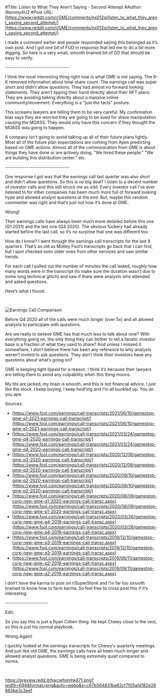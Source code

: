 #Title: Listen to What They Aren’t Saying - Second Attempt
#Author: Wammy4U2
#Post URL: [https://www.reddit.com/r/GME/comments/nx012q/listen_to_what_they_arent_saying_second_attempt/](https://www.reddit.com/r/GME/comments/nx012q/listen_to_what_they_arent_saying_second_attempt/)


I made a comment earlier and people responded saying this belonged as it’s own post. And I got one bit of FUD in response that led me to do a bit more digging. So here is a very small, smooth brained bit of DD that should be easy to verify.

\---------------------------------

I think the most interesting thing right now is what GME is not saying. The 8-K removed information about total share count. The earnings call was super short and didn't allow questions. They had almost no forward looking statements. They aren't tipping their hand directly about their NFT plans. They are avoiding talking directly about a massive online community/movement. Everything is a “just the facts” posture.

This screams lawyers are telling them to be very careful. My confirmation bias says they are worried they are going to be sued for share manipulation causing the MOASS. They would only have this concern if they thought the MOASS was going to happen.

A company isn't going to avoid talking up all of their future plans lightly. Most all of the future plan expectations are coming from Apes predicting based on GME actions. Almost all of the communication from GME is about things they have done or are actively doing. "We hired these people." "We are building this distribution center." etc.

\---------------------------------

One response I got was that the earnings call last quarter was also short and didn’t allow questions. So this is no big deal? I listen to a decent number of investor calls and this still struck me as odd. Every investor call I’ve ever listened to for other companies has been much more full of forward looking hype and allowed analyst questions at the end. But, maybe this random commenter was right and that’s just not how it’s done at GME.

Wrong!

Their earnings calls have always been much more detailed before this one (Q1 2021) and the last one (Q4 2020). The obvious fuckery had already started before the last call, so it’s no surprise that one was different too.

How do I know? I went through the earnings call transcripts for the last 8 quarters. That’s as old as Motley Fool’s transcripts go back that I can find, but I spot checked even older ones from other services and saw similar trends.

For each call I pulled out the number of minutes the call lasted, roughly how many words were in the transcript (to make sure the duration wasn’t due to some long technical glitch) and saw if there were analysts who attended and asked questions.

Here’s what I found:

&#x200B;

![Earnings Call Comparison](https://preview.redd.it/wgw3nbvjhi471.png?width=346&format=png&auto=webp&s=aafd30c12cc872e8b3adce05a7d1c49d42e8fd22)

Before Q4 2020 all of the calls were much longer (over 5x) and all allowed analysts to participate with questions.

Are we really to believe GME has that much less to talk about now? With everything going on, the only thing they can bother to tell a fanatic investor base is a fraction of what they used to share? And unless I missed it somewhere, I don’t believe there has been any reference to why analysts weren’t invited to ask questions. They don’t think their investors have any questions about what’s going on?

GME is keeping tight lipped for a reason. I think it’s because their lawyers are telling them to avoid any culpability when this thing moons.

My tits are jacked, my brain is smooth, and this is not financial advice. I just like the stock. I keep buying, I keep hodl’ing and I’m all buckled up. You do you ape.

Sources:

* [https://www.fool.com/earnings/call-transcripts/2021/06/10/gamestop-gme-q1-2021-earnings-call-transcript/](https://www.fool.com/earnings/call-transcripts/2021/06/10/gamestop-gme-q1-2021-earnings-call-transcript/)
* [https://www.fool.com/earnings/call-transcripts/2021/03/24/gamestop-gme-q4-2020-earnings-call-transcript/](https://www.fool.com/earnings/call-transcripts/2021/03/24/gamestop-gme-q4-2020-earnings-call-transcript/)
* [https://www.fool.com/earnings/call-transcripts/2020/12/09/gamestop-gme-q3-2020-earnings-call-transcript/](https://www.fool.com/earnings/call-transcripts/2020/12/09/gamestop-gme-q3-2020-earnings-call-transcript/)
* [https://www.fool.com/earnings/call-transcripts/2020/09/10/gamestop-gme-q2-2020-earnings-call-transcript/](https://www.fool.com/earnings/call-transcripts/2020/09/10/gamestop-gme-q2-2020-earnings-call-transcript/)
* [https://www.fool.com/earnings/call-transcripts/2020/06/09/gamestop-corp-new-gme-q1-2020-earnings-call-transc.aspx](https://www.fool.com/earnings/call-transcripts/2020/06/09/gamestop-corp-new-gme-q1-2020-earnings-call-transc.aspx)
* [https://www.fool.com/earnings/call-transcripts/2020/03/26/gamestop-corp-new-gme-q4-2019-earnings-call-transc.aspx](https://www.fool.com/earnings/call-transcripts/2020/03/26/gamestop-corp-new-gme-q4-2019-earnings-call-transc.aspx)
* [https://www.fool.com/earnings/call-transcripts/2019/12/10/gamestop-corp-new-gme-q3-2019-earnings-call-transc.aspx](https://www.fool.com/earnings/call-transcripts/2019/12/10/gamestop-corp-new-gme-q3-2019-earnings-call-transc.aspx)
* [https://www.fool.com/earnings/call-transcripts/2019/09/11/gamestop-corp-new-gme-q2-2019-earnings-call-transc.aspx](https://www.fool.com/earnings/call-transcripts/2019/09/11/gamestop-corp-new-gme-q2-2019-earnings-call-transc.aspx)

I don’t have the karma to post on r/SuperStonk and I’m far too smooth brained to know how to farm karma. So feel free to cross post this if it’s interesting.

\----------------------

Edit:

So you say this is just a Ryan Cohen thing. He kept Chewy close to the vest, so this is just his normal playbook.

Wrong Again!

I quickly looked at the earnings transcripts for Chewy's quarterly meetings. And just like old GME, the earnings calls have all been much longer and allowed analyst questions. GME is being extremely quiet compared to norms.

&#x200B;

https://preview.redd.it/hwcwfojmhk471.png?width=694&format=png&auto=webp&s=c67b564831be82cf7f05afd182e28863be3c3eef

&#x200B;